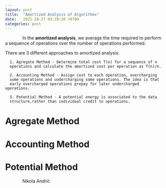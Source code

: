 ```yaml
---
layout: post
title:  "Amortized Analysis of Algorithms"
date:   2021-10-27 09:29:20 +0700
categories: post
---
```


&nbsp;&nbsp;&nbsp;&nbsp;&nbsp;&nbsp;&nbsp;&nbsp;&nbsp;&nbsp;&nbsp;&nbsp;&nbsp;
In the **amortized analysis**, we average the time required to perform a sequence of operations over the number of operations performed.

There are 3 different approaches to amortized analysis:

      1. Agregate Method - Determine total cost T(n) for a sequence of n 
      operations and calculate the amortized cost per operation as T(n)/n.
      
      2. Accounting Method - Assign cost to each operation, overcharging
      some operations and undercharging some operations. The idea is that
      early overcharged operations prepay for later undercharged operations. 
      
      3. Potential Method - A potential energy is associated to the data 
      structure,rather than individual credit to operations. 
      
# Agregate Method

# Accounting Method

# Potential Method


&nbsp;&nbsp;&nbsp;&nbsp;&nbsp;&nbsp;&nbsp;&nbsp;&nbsp;&nbsp;&nbsp;&nbsp;&nbsp;
 Nikola Andrić

